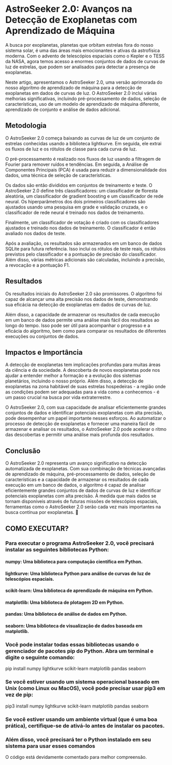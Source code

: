 # AstroSeeker 2.0: Avanços na Detecção de Exoplanetas com Aprendizado de Máquina

A busca por exoplanetas, planetas que orbitam estrelas fora do nosso sistema solar, é uma das áreas mais emocionantes e ativas da astrofísica moderna. Com o advento de telescópios espaciais como o Kepler e o TESS da NASA, agora temos acesso a enormes conjuntos de dados de curvas de luz de estrelas, que podem ser analisados para detectar a presença de exoplanetas.

Neste artigo, apresentamos o AstroSeeker 2.0, uma versão aprimorada do nosso algoritmo de aprendizado de máquina para a detecção de exoplanetas em dados de curvas de luz. O AstroSeeker 2.0 inclui várias melhorias significativas, incluindo pré-processamento de dados, seleção de características, uso de um modelo de aprendizado de máquina diferente, aprendizado de conjunto e análise de dados adicional.

## Metodologia

O AstroSeeker 2.0 começa baixando as curvas de luz de um conjunto de estrelas conhecidas usando a biblioteca lightkurve. Em seguida, ele extrai os fluxos de luz e os rótulos de classe para cada curva de luz.

O pré-processamento é realizado nos fluxos de luz usando a filtragem de Fourier para remover ruídos e tendências. Em seguida, a Análise de Componentes Principais (PCA) é usada para reduzir a dimensionalidade dos dados, uma técnica de seleção de características.

Os dados são então divididos em conjuntos de treinamento e teste. O AstroSeeker 2.0 define três classificadores: um classificador de floresta aleatória, um classificador de gradient boosting e um classificador de rede neural. Os hiperparâmetros dos dois primeiros classificadores são ajustados usando uma pesquisa em grade e validação cruzada, e o classificador de rede neural é treinado nos dados de treinamento.

Finalmente, um classificador de votação é criado com os classificadores ajustados e treinado nos dados de treinamento. O classificador é então avaliado nos dados de teste.

Após a avaliação, os resultados são armazenados em um banco de dados SQLite para futura referência. Isso inclui os rótulos de teste reais, os rótulos previstos pelo classificador e a pontuação de precisão do classificador. Além disso, várias métricas adicionais são calculadas, incluindo a precisão, a revocação e a pontuação F1.

## Resultados

Os resultados iniciais do AstroSeeker 2.0 são promissores. O algoritmo foi capaz de alcançar uma alta precisão nos dados de teste, demonstrando sua eficácia na detecção de exoplanetas em dados de curvas de luz.

Além disso, a capacidade de armazenar os resultados de cada execução em um banco de dados permite uma análise mais fácil dos resultados ao longo do tempo. Isso pode ser útil para acompanhar o progresso e a eficácia do algoritmo, bem como para comparar os resultados de diferentes execuções ou conjuntos de dados.

## Impactos e Importância

A detecção de exoplanetas tem implicações profundas para muitas áreas da ciência e da sociedade. A descoberta de novos exoplanetas pode nos ajudar a entender melhor a formação e a evolução dos sistemas planetários, incluindo o nosso próprio. Além disso, a detecção de exoplanetas na zona habitável de suas estrelas hospedeiras - a região onde as condições podem ser adequadas para a vida como a conhecemos - é um passo crucial na busca por vida extraterrestre.

O AstroSeeker 2.0, com sua capacidade de analisar eficientemente grandes conjuntos de dados e identificar potenciais exoplanetas com alta precisão, pode desempenhar um papel importante nesses esforços. Ao automatizar o processo de detecção de exoplanetas e fornecer uma maneira fácil de armazenar e analisar os resultados, o AstroSeeker 2.0 pode acelerar o ritmo das descobertas e permitir uma análise mais profunda dos resultados.

## Conclusão

O AstroSeeker 2.0 representa um avanço significativo na detecção automatizada de exoplanetas. Com sua combinação de técnicas avançadas de aprendizado de máquina, pré-processamento de dados, seleção de características e a capacidade de armazenar os resultados de cada execução em um banco de dados, o algoritmo é capaz de analisar eficientemente grandes conjuntos de dados de curvas de luz e identificar potenciais exoplanetas com alta precisão. À medida que mais dados se tornam disponíveis através de futuras missões de telescópios espaciais, ferramentas como o AstroSeeker 2.0 serão cada vez mais importantes na busca contínua por exoplanetas. 🚀

## COMO EXECUTAR?
### Para executar o programa AstroSeeker 2.0, você precisará instalar as seguintes bibliotecas Python:

#### numpy: Uma biblioteca para computação científica em Python.
#### lightkurve: Uma biblioteca Python para análise de curvas de luz de telescópios espaciais.
#### scikit-learn: Uma biblioteca de aprendizado de máquina em Python.
#### matplotlib: Uma biblioteca de plotagem 2D em Python.
#### pandas: Uma biblioteca de análise de dados em Python.
#### seaborn: Uma biblioteca de visualização de dados baseada em matplotlib.

### Você pode instalar todas essas bibliotecas usando o gerenciador de pacotes pip do Python. Abra um terminal e digite o seguinte comando:
pip install numpy lightkurve scikit-learn matplotlib pandas seaborn

### Se você estiver usando um sistema operacional baseado em Unix (como Linux ou MacOS), você pode precisar usar pip3 em vez de pip:
pip3 install numpy lightkurve scikit-learn matplotlib pandas seaborn

### Se você estiver usando um ambiente virtual (que é uma boa prática), certifique-se de ativá-lo antes de instalar os pacotes.

### Além disso, você precisará ter o Python instalado em seu sistema para usar esses comandos
O código está devidamente comentado para melhor compreensão.
